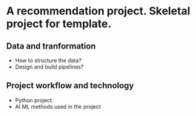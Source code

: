 # A recommendation project. Skeletal project for template.

## Data and tranformation
* How to structure the data?
* Design and build pipelines?

## Project workflow and technology
* Python project.
* AI ML methods used in the project